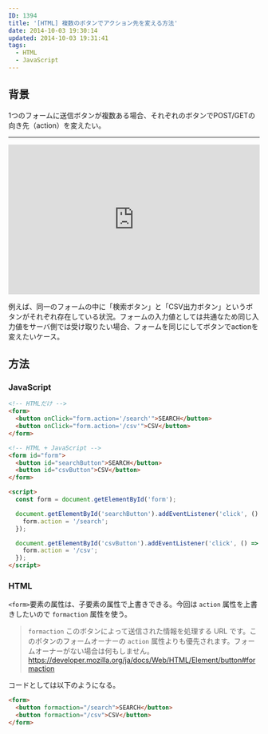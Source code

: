 ```yaml
---
ID: 1394
title: '[HTML] 複数のボタンでアクション先を変える方法'
date: 2014-10-03 19:30:14
updated: 2014-10-03 19:31:41
tags:
  - HTML
  - JavaScript
---
```


## 背景

1つのフォームに送信ボタンが複数ある場合、それぞれのボタンでPOST/GETの向き先（action）を変えたい。

---

<iframe height="300" style="width: 100%;" scrolling="no" title="2 submit form sample" src="https://codepen.io/hiro0218/embed/ZEmMXoG?default-tab=result&theme-id=light" frameborder="no" loading="lazy" allowtransparency="true" allowfullscreen="true">
  See the Pen <a href="https://codepen.io/hiro0218/pen/ZEmMXoG">
  2 submit form sample</a> by hiro (<a href="https://codepen.io/hiro0218">@hiro0218</a>)
  on <a href="https://codepen.io">CodePen</a>.
</iframe>

例えば、同一のフォームの中に「検索ボタン」と「CSV出力ボタン」というボタンがそれぞれ存在している状況。フォームの入力値としては共通なため同じ入力値をサーバ側では受け取りたい場合、フォームを同じにしてボタンでactionを変えたいケース。

## 方法

### JavaScript

```html
<!-- HTMLだけ -->
<form>
  <button onClick="form.action='/search'">SEARCH</button>
  <button onClick="form.action='/csv'">CSV</button>
</form>

<!-- HTML + JavaScript -->
<form id="form">
  <button id="searchButton">SEARCH</button>
  <button id="csvButton">CSV</button>
</form>

<script>
  const form = document.getElementById('form');

  document.getElementById('searchButton').addEventListener('click', () => {
    form.action = '/search';
  });

  document.getElementById('csvButton').addEventListener('click', () => {
    form.action = '/csv';
  });
</script>
```

### HTML

`<form>`要素の属性は、子要素の属性で上書きできる。今回は `action` 属性を上書きしたいので `formaction` 属性を使う。

> `formaction`
> このボタンによって送信された情報を処理する URL です。このボタンのフォームオーナーの `action` 属性よりも優先されます。フォームオーナーがない場合は何もしません。
> https://developer.mozilla.org/ja/docs/Web/HTML/Element/button#formaction

コードとしては以下のようになる。

```html
<form>
  <button formaction="/search">SEARCH</button>
  <button formaction="/csv">CSV</button>
</form>
```
